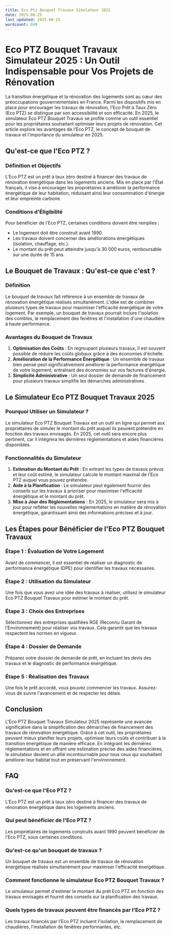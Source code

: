 ```yaml
---
title: Eco Ptz Bouquet Travaux Simulateur 2025
date: 2025-08-25
last_updated: 2025-08-25
wordcount: 849
---
```


# Eco PTZ Bouquet Travaux Simulateur 2025 : Un Outil Indispensable pour Vos Projets de Rénovation

La transition énergétique et la rénovation des logements sont au cœur des préoccupations gouvernementales en France. Parmi les dispositifs mis en place pour encourager les travaux de rénovation, l'Eco Prêt à Taux Zéro (Eco PTZ) se distingue par son accessibilité et son efficacité. En 2025, le simulateur Eco PTZ Bouquet Travaux se profile comme un outil essentiel pour les propriétaires souhaitant optimiser leurs projets de rénovation. Cet article explore les avantages de l'Eco PTZ, le concept de bouquet de travaux et l'importance du simulateur en 2025.

## Qu'est-ce que l'Eco PTZ ?

### Définition et Objectifs

L'Eco PTZ est un prêt à taux zéro destiné à financer des travaux de rénovation énergétique dans les logements anciens. Mis en place par l'État français, il vise à encourager les propriétaires à améliorer la performance énergétique de leur habitation, réduisant ainsi leur consommation d'énergie et leur empreinte carbone.

### Conditions d'Éligibilité

Pour bénéficier de l'Eco PTZ, certaines conditions doivent être remplies :
- Le logement doit être construit avant 1990.
- Les travaux doivent concerner des améliorations énergétiques (isolation, chauffage, etc.).
- Le montant du prêt peut atteindre jusqu'à 30 000 euros, remboursable sur une durée de 15 ans.

## Le Bouquet de Travaux : Qu'est-ce que c'est ?

### Définition

Le bouquet de travaux fait référence à un ensemble de travaux de rénovation énergétique réalisés simultanément. L'idée est de combiner plusieurs types de travaux pour maximiser l'efficacité énergétique de votre logement. Par exemple, un bouquet de travaux pourrait inclure l'isolation des combles, le remplacement des fenêtres et l'installation d'une chaudière à haute performance.

### Avantages du Bouquet de Travaux

1. **Optimisation des Coûts** : En regroupant plusieurs travaux, il est souvent possible de réduire les coûts globaux grâce à des économies d'échelle.
2. **Amélioration de la Performance Énergétique** : Un ensemble de travaux bien pensé peut significativement améliorer la performance énergétique de votre logement, entraînant des économies sur vos factures d'énergie.
3. **Simplicité Administrative** : Un seul dossier de demande de financement pour plusieurs travaux simplifie les démarches administratives.

## Le Simulateur Eco PTZ Bouquet Travaux 2025

### Pourquoi Utiliser un Simulateur ?

Le simulateur Eco PTZ Bouquet Travaux est un outil en ligne qui permet aux propriétaires de simuler le montant du prêt auquel ils peuvent prétendre en fonction des travaux envisagés. En 2025, cet outil sera encore plus pertinent, car il intégrera les dernières réglementations et aides financières disponibles.

### Fonctionnalités du Simulateur

1. **Estimation du Montant du Prêt** : En entrant les types de travaux prévus et leur coût estimé, le simulateur calcule le montant maximal de l'Eco PTZ auquel vous pouvez prétendre.
2. **Aide à la Planification** : Le simulateur peut également fournir des conseils sur les travaux à prioriser pour maximiser l'efficacité énergétique et le montant du prêt.
3. **Mise à Jour des Réglementations** : En 2025, le simulateur sera mis à jour pour refléter les nouvelles réglementations en matière de rénovation énergétique, garantissant ainsi des informations précises et à jour.

## Les Étapes pour Bénéficier de l'Eco PTZ Bouquet Travaux

### Étape 1 : Évaluation de Votre Logement

Avant de commencer, il est essentiel de réaliser un diagnostic de performance énergétique (DPE) pour identifier les travaux nécessaires.

### Étape 2 : Utilisation du Simulateur

Une fois que vous avez une idée des travaux à réaliser, utilisez le simulateur Eco PTZ Bouquet Travaux pour estimer le montant du prêt.

### Étape 3 : Choix des Entreprises

Sélectionnez des entreprises qualifiées RGE (Reconnu Garant de l’Environnement) pour réaliser vos travaux. Cela garantit que les travaux respectent les normes en vigueur.

### Étape 4 : Dossier de Demande

Préparez votre dossier de demande de prêt, en incluant les devis des travaux et le diagnostic de performance énergétique.

### Étape 5 : Réalisation des Travaux

Une fois le prêt accordé, vous pouvez commencer les travaux. Assurez-vous de suivre l'avancement et de respecter les délais.

## Conclusion

L'Eco PTZ Bouquet Travaux Simulateur 2025 représente une avancée significative dans la simplification des démarches de financement des travaux de rénovation énergétique. Grâce à cet outil, les propriétaires peuvent mieux planifier leurs projets, optimiser leurs coûts et contribuer à la transition énergétique de manière efficace. En intégrant les dernières réglementations et en offrant une estimation précise des aides financières, le simulateur devient un allié incontournable pour tous ceux qui souhaitent améliorer leur habitat tout en préservant l'environnement.

## FAQ

### Qu'est-ce que l'Eco PTZ ?

L'Eco PTZ est un prêt à taux zéro destiné à financer des travaux de rénovation énergétique dans les logements anciens.

### Qui peut bénéficier de l'Eco PTZ ?

Les propriétaires de logements construits avant 1990 peuvent bénéficier de l'Eco PTZ, sous certaines conditions.

### Qu'est-ce qu'un bouquet de travaux ?

Un bouquet de travaux est un ensemble de travaux de rénovation énergétique réalisés simultanément pour maximiser l'efficacité énergétique.

### Comment fonctionne le simulateur Eco PTZ Bouquet Travaux ?

Le simulateur permet d'estimer le montant du prêt Eco PTZ en fonction des travaux envisagés et fournit des conseils sur la planification des travaux.

### Quels types de travaux peuvent être financés par l'Eco PTZ ?

Les travaux financés par l'Eco PTZ incluent l'isolation, le remplacement de chaudières, l'installation de fenêtres performantes, etc.